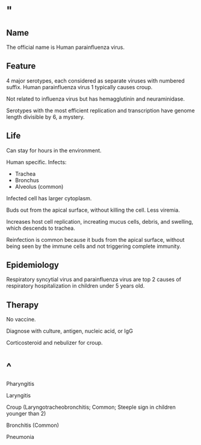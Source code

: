 # "

## Name

The official name is Human parainfluenza virus.

## Feature

4 major serotypes, each considered as separate viruses with numbered suffix.
Human parainfluenza virus 1 typically causes croup.

Not related to influenza virus but has hemagglutinin and neuraminidase.

Serotypes with the most efficient replication and transcription have genome length divisible by 6, a mystery.

## Life

Can stay for hours in the environment.

Human specific.
Infects:
- Trachea
- Bronchus
- Alveolus (common)

Infected cell has larger cytoplasm.

Buds out from the apical surface, without killing the cell.
Less viremia.

Increases host cell replication, increating mucus cells, debris, and swelling, which descends to trachea.

Reinfection is common because it buds from the apical surface, without being seen by the immune cells and not triggering complete immunity.

## Epidemiology

Respiratory syncytial virus and parainfluenza virus are top 2 causes of respiratory hospitalization in children under 5 years old.

## Therapy

No vaccine.

Diagnose with culture, antigen, nucleic acid, or IgG

Corticosteroid and nebulizer for croup.

# ^

Pharyngitis

Laryngitis

Croup
(Laryngotracheobronchitis; Common; Steeple sign in children younger than 2)

Bronchitis
(Common)

Pneumonia
